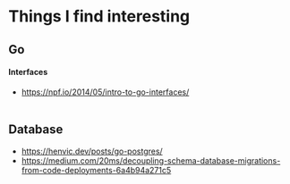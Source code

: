 # Things I find interesting

## Go
#### Interfaces
 - https://npf.io/2014/05/intro-to-go-interfaces/
<br /><br />
  
## Database
 - https://henvic.dev/posts/go-postgres/  
 - https://medium.com/20ms/decoupling-schema-database-migrations-from-code-deployments-6a4b94a271c5  
